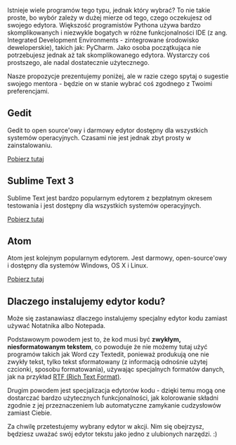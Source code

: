 Istnieje wiele programów tego typu, jednak który wybrać? To nie takie proste, bo wybór zależy w dużej mierze od tego, czego oczekujesz od swojego edytora. Większość programistów Pythona używa bardzo skomplikowanych i niezwykle bogatych w różne funkcjonalności IDE (z ang. Integrated Development Environments - zintegrowane środowisko deweloperskie), takich jak: PyCharm. Jako osoba początkująca nie potrzebujesz jednak aż tak skomplikowanego edytora. Wystarczy coś prostszego, ale nadal dostatecznie użytecznego.

Nasze propozycje prezentujemy poniżej, ale w razie czego spytaj o sugestie swojego mentora - będzie on w stanie wybrać coś zgodnego z Twoimi preferencjami.

## Gedit

Gedit to open source'owy i darmowy edytor dostępny dla wszystkich systemów operacyjnych. Czasami nie jest jednak zbyt prosty w zainstalowaniu.

[Pobierz tutaj](https://wiki.gnome.org/Apps/Gedit#Download)

## Sublime Text 3

Sublime Text jest bardzo popularnym edytorem z bezpłatnym okresem testowania i jest dostępny dla wszystkich systemów operacyjnych.

[Pobierz tutaj](https://www.sublimetext.com/3)

## Atom

Atom jest kolejnym popularnym edytorem. Jest darmowy, open-source'owy i dostępny dla systemów Windows, OS X i Linux.

[Pobierz tutaj](https://atom.io/)

## Dlaczego instalujemy edytor kodu?

Może się zastanawiasz dlaczego instalujemy specjalny edytor kodu zamiast używać Notatnika albo Notepada.

Podstawowym powodem jest to, że kod musi być **zwykłym, niesformatowanym tekstem**, co powoduje że nie możemy tutaj użyć programów takich jak Word czy Textedit, ponieważ produkują one nie zwykły tekst, tylko tekst sformatowany (z informacją odnośnie użytej czcionki, sposobu formatowania), używając specjalnych formatów danych, jak na przykład [RTF (Rich Text Format)](https://en.wikipedia.org/wiki/Rich_Text_Format).

Drugim powodem jest specjalizacja edytorów kodu - dzięki temu mogą one dostarczać bardzo użytecznych funkcjonalności, jak kolorowanie składni zgodnie z jej przeznaczeniem lub automatyczne zamykanie cudzysłowów zamiast Ciebie.

Za chwilę przetestujemy wybrany edytor w akcji. Nim się obejrzysz, będziesz uważać swój edytor tekstu jako jedno z ulubionych narzędzi. :)